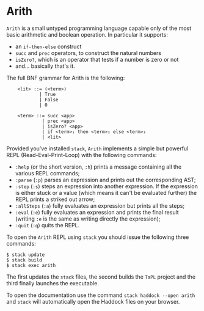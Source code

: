 # Arith

`Arith` is a small untyped programming language capable only of the most basic arithmetic and boolean operation. In particular it supports:
- an `if-then-else` construct
- `succ` and `prec` operators, to construct the natural numbers
- `isZero?`, which is an operator that tests if a number is zero or not
- and... basically that's it.

The full BNF grammar for Arith is the following:
```
    <lit> ::= (<term>)
            | True
            | False
            | 0

    <term> ::= succ <app>
             | prec <app>
             | isZero? <app>
             | if <term>₁ then <term>₂ else <term>₃
             | <lit>
```
    
Provided you've installed `stack`, `Arith` implements a simple but powerful REPL (Read-Eval-Print-Loop) with the following commands:
- `:help` (or the short version, `:h`) prints a message containing all the various REPL commands;
- `:parse` (`:p`) parses an expression and prints out the corresponding AST;
- `:step` (`:s`) steps an expression into another expression. If the expression is either stuck or a value (which means it can't be evaluated further) the REPL prints a striked out arrow;
- `:allSteps` (`:a`) fully evaluates an expression but prints all the steps;
- `:eval` (`:e`) fully evaluates an expression and prints the final result (writing `:e` is the same as writing directly the expression);
- `:quit` (`:q`) quits the REPL.

To open the `Arith` REPL using `stack` you should issue the following three commands:
```
$ stack update
$ stack build
$ stack exec arith
```
The first updates the `stack` files, the second builds the `TaPL` project and the third finally launches the executable. 

 To open the documentation use the command `stack haddock --open arith` and `stack` will automatically open the Haddock files on your browser.